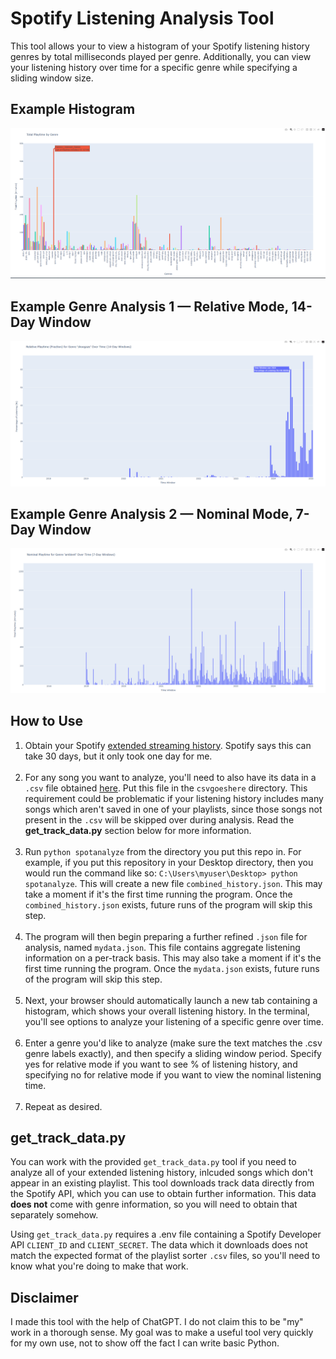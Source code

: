 # Spotify Listening Analysis Tool

This tool allows your to view a histogram of your Spotify listening history genres by total milliseconds played per genre. Additionally, you can view your listening history over time for a specific genre while specifying a sliding window size.

## Example Histogram

![Genre Histogram](image-4.png)

## Example Genre Analysis 1 — Relative Mode, 14-Day Window

![Genre-Specific Analysis — Relative Mode, 14-Day Window](image-2.png)

## Example Genre Analysis 2 — Nominal Mode, 7-Day Window

![Genre-Specific Analsysis — Nominal Mode, 7-Day Window](image-3.png)

## How to Use

1. Obtain your Spotify [extended streaming history](https://support.spotify.com/uk/article/understanding-my-data/). Spotify says this can take 30 days, but it only took one day for me.</br></br>
2. For any song you want to analyze, you'll need to also have its data in a `.csv` file obtained [here](https://www.chosic.com/spotify-playlist-sorter/). Put this file in the `csvgoeshere` directory. This requirement could be problematic if your listening history includes many songs which aren't saved in one of your playlists, since those songs not present in the `.csv` will be skipped over during analysis. Read the **get_track_data.py** section below for more information.</br></br>
3. Run `python spotanalyze` from the directory you put this repo in. For example, if you put this repository in your Desktop directory, then you would run the command like so: `C:\Users\myuser\Desktop> python spotanalyze`. This will create a new file `combined_history.json`. This may take a moment if it's the first time running the program. Once the `combined_history.json` exists, future runs of the program will skip this step.</br></br>
4. The program will then begin preparing a further refined `.json` file for analysis, named `mydata.json`. This file contains aggregate listening information on a per-track basis. This may also take a moment if it's the first time running the program. Once the `mydata.json` exists, future runs of the program will skip this step.</br></br>
5. Next, your browser should automatically launch a new tab containing a histogram, which shows your overall listening history. In the terminal, you'll see options to analyze your listening of a specific genre over time.</br></br>
6. Enter a genre you'd like to analyze (make sure the text matches the .csv genre labels exactly), and then specify a sliding window period. Specify yes for relative mode if you want to see % of listening history, and specifying no for relative mode if you want to view the nominal listening time.</br></br>
7. Repeat as desired.

## get_track_data.py

You can work with the provided `get_track_data.py` tool if you need to analyze all of your extended listening history, inlcuded songs which don't appear in an existing playlist. This tool downloads track data directly from the Spotify API, which you can use to obtain further information. This data **does not** come with genre information, so you will need to obtain that separately somehow.

Using `get_track_data.py` requires a .env file containing a Spotify Developer API `CLIENT_ID` and `CLIENT_SECRET`. The data which it downloads does not match the expected format of the playlist sorter `.csv` files, so you'll need to know what you're doing to make that work.

## Disclaimer

I made this tool with the help of ChatGPT. I do not claim this to be "my" work in a thorough sense. My goal was to make a useful tool very quickly for my own use, not to show off the fact I can write basic Python.
